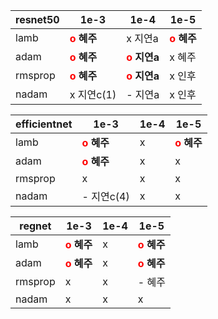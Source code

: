| resnet50 | 1e-3                                      | 1e-4                                       | 1e-5                                      |
| -------- | ----------------------------------------- | ------------------------------------------ | ----------------------------------------- |
| lamb     | **<span style="color:red">o</span> 혜주** | x 지연a                                    | **<span style="color:red">o</span> 혜주** |
| adam     | **<span style="color:red">o</span> 혜주** | **<span style="color:red">o</span> 지연a** | x 혜주                                    |
| rmsprop  | **<span style="color:red">o</span> 혜주** | **<span style="color:red">o</span> 지연a** | x 인후                                    |
| nadam    | x 지연c(1)                                | - 지연a                                    | x 인후                                    |

| efficientnet | 1e-3                                      | 1e-4 | 1e-5                                      |
| ------------ | ----------------------------------------- | ---- | ----------------------------------------- |
| lamb         | **<span style="color:red">o</span> 혜주** | x    | **<span style="color:red">o</span> 혜주** |
| adam         | **<span style="color:red">o</span> 혜주** | x    | x                                         |
| rmsprop      | x                                         | x    | x                                         |
| nadam        | - 지연c(4)                                        | x    | x                                         |

| regnet  | 1e-3                                      | 1e-4 | 1e-5                                      |
| ------- | ----------------------------------------- | ---- | ----------------------------------------- |
| lamb    | **<span style="color:red">o</span> 혜주** | x    | **<span style="color:red">o</span> 혜주** |
| adam    | **<span style="color:red">o</span> 혜주** | x    | **<span style="color:red">o</span> 혜주** |
| rmsprop | x                                         | x    | - 혜주                                    |
| nadam   | x                                         | x    | x                                         |

